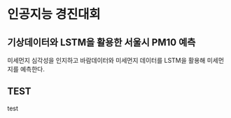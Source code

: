 # 인공지능 경진대회




## 기상데이터와 LSTM을 활용한 서울시 PM10 예측
미세먼지 심각성을 인지하고 바람데이터와 미세먼지 데이터를 LSTM을 활용해 미세먼지를 예측한다.

## TEST
test
